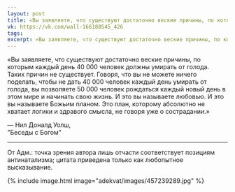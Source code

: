 ```yaml
---
layout: post
title: «Вы заявляете, что существуют достаточно веские причины, по которым каждый день 40 000 человек должны умирать от голода»
vk: https://vk.com/wall-166188545_426
tags: 
excerpt: «Вы заявляете, что существуют достаточно веские причины, по которым каждый день 40 000 человек должны умирать от голода. Таких причин не существует. Говоря, что вы не можете ничего поделать, чтобы не дать 40 000 человек каждый день умирать от голода, вы позволяете ...
---
```

«Вы заявляете, что существуют достаточно веские причины, по которым каждый день 40 000 человек должны умирать от голода. Таких причин не существует. Говоря, что вы не можете ничего поделать, чтобы не дать 40 000 человек каждый день умирать от голода, вы позволяете 50 000 человек рождаться каждый новый день в этом мире и начинать свою жизнь. И это вы называете любовью. И это вы называете Божьим планом. Это план, которому абсолютно не хватает логики и здравого смысла, не говоря уже о сострадании.»
 
— Нил Доналд Уолш,<br>
"Беседы с Богом"

---
От Адм.: точка зрения автора лишь отчасти соответствует позициям антинатализма; цитата приведена только как любопытное высказывание.

{% include image.html image="adekvat/images/457239289.jpg" %}